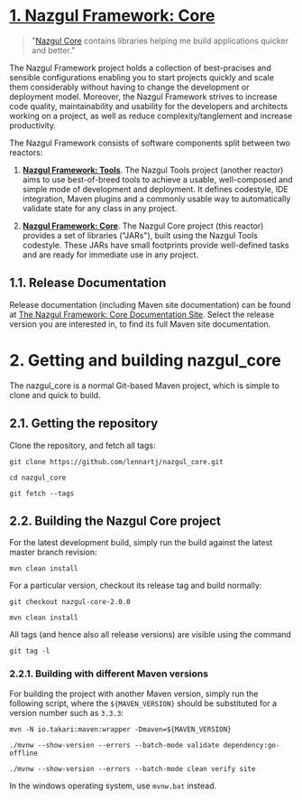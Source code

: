 # [1. Nazgul Framework: Core](https://lennartj.github.io/nazgul_core)

> "[Nazgul Core](https://lennartj.github.io/nazgul_core) contains libraries helping me build
> applications quicker and better."

The Nazgul Framework project holds a collection of best-pracises and sensible configurations enabling you to start
projects quickly and scale them considerably without having to change the development or deployment model.
Moreover, the Nazgul Framework strives to increase code quality, maintainability and usability for the developers
and architects working on a project, as well as reduce complexity/tanglement and increase productivity.

The Nazgul Framework consists of software components split between two reactors:

1. **[Nazgul Framework: Tools](https://github.com/lennartj/nazgul_tools)**. The Nazgul Tools project (another reactor)
    aims to use best-of-breed tools to achieve a usable, well-composed and simple mode of development and deployment.
    It defines codestyle, IDE integration, Maven plugins and a commonly usable way to automatically validate
    state for any class in any project.

2. **[Nazgul Framework: Core](https://github.com/lennartj/nazgul_core)**. The Nazgul Core project (this reactor)
    provides a set of libraries ("JARs"), built using the Nazgul Tools codestyle. These JARs have small footprints
    provide well-defined tasks and are ready for immediate use in any project.

## 1.1. Release Documentation

Release documentation (including Maven site documentation) can be found
at [The Nazgul Framework: Core Documentation Site](https://lennartj.github.io/nazgul_core).
Select the release version you are interested in, to find its full Maven site documentation.

# 2. Getting and building nazgul_core

The nazgul_core is a normal Git-based Maven project, which is simple to clone and quick to build.

## 2.1. Getting the repository

Clone the repository, and fetch all tags:

```
git clone https://github.com/lennartj/nazgul_core.git

cd nazgul_core

git fetch --tags
```

## 2.2. Building the Nazgul Core project

For the latest development build, simply run the build against the latest master branch revision:

```
mvn clean install
```

For a particular version, checkout its release tag and build normally:

```
git checkout nazgul-core-2.0.0

mvn clean install
```

All tags (and hence also all release versions) are visible using the command

```
git tag -l
```

### 2.2.1. Building with different Maven versions

For building the project with another Maven version, simply run the following
script, where the `${MAVEN_VERSION}` should be substituted for a version number
such as `3.3.3`:

```
mvn -N io.takari:maven:wrapper -Dmaven=${MAVEN_VERSION}

./mvnw --show-version --errors --batch-mode validate dependency:go-offline

./mvnw --show-version --errors --batch-mode clean verify site
```

In the windows operating system, use `mvnw.bat` instead.